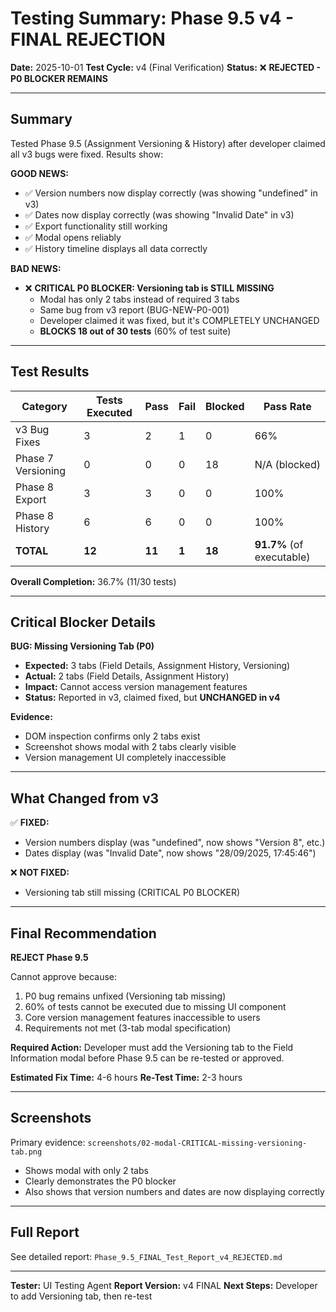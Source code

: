 # Testing Summary: Phase 9.5 v4 - FINAL REJECTION

**Date:** 2025-10-01
**Test Cycle:** v4 (Final Verification)
**Status:** ❌ **REJECTED - P0 BLOCKER REMAINS**

---

## Summary

Tested Phase 9.5 (Assignment Versioning & History) after developer claimed all v3 bugs were fixed. Results show:

**GOOD NEWS:**
- ✅ Version numbers now display correctly (was showing "undefined" in v3)
- ✅ Dates now display correctly (was showing "Invalid Date" in v3)
- ✅ Export functionality still working
- ✅ Modal opens reliably
- ✅ History timeline displays all data correctly

**BAD NEWS:**
- ❌ **CRITICAL P0 BLOCKER: Versioning tab is STILL MISSING**
  - Modal has only 2 tabs instead of required 3 tabs
  - Same bug from v3 report (BUG-NEW-P0-001)
  - Developer claimed it was fixed, but it's COMPLETELY UNCHANGED
  - **BLOCKS 18 out of 30 tests** (60% of test suite)

---

## Test Results

| Category | Tests Executed | Pass | Fail | Blocked | Pass Rate |
|----------|---------------|------|------|---------|-----------|
| v3 Bug Fixes | 3 | 2 | 1 | 0 | 66% |
| Phase 7 Versioning | 0 | 0 | 0 | 18 | N/A (blocked) |
| Phase 8 Export | 3 | 3 | 0 | 0 | 100% |
| Phase 8 History | 6 | 6 | 0 | 0 | 100% |
| **TOTAL** | **12** | **11** | **1** | **18** | **91.7%** (of executable) |

**Overall Completion:** 36.7% (11/30 tests)

---

## Critical Blocker Details

**BUG: Missing Versioning Tab (P0)**
- **Expected:** 3 tabs (Field Details, Assignment History, Versioning)
- **Actual:** 2 tabs (Field Details, Assignment History)
- **Impact:** Cannot access version management features
- **Status:** Reported in v3, claimed fixed, but **UNCHANGED in v4**

**Evidence:**
- DOM inspection confirms only 2 tabs exist
- Screenshot shows modal with 2 tabs clearly visible
- Version management UI completely inaccessible

---

## What Changed from v3

✅ **FIXED:**
- Version numbers display (was "undefined", now shows "Version 8", etc.)
- Dates display (was "Invalid Date", now shows "28/09/2025, 17:45:46")

❌ **NOT FIXED:**
- Versioning tab still missing (CRITICAL P0 BLOCKER)

---

## Final Recommendation

**REJECT Phase 9.5**

Cannot approve because:
1. P0 bug remains unfixed (Versioning tab missing)
2. 60% of tests cannot be executed due to missing UI component
3. Core version management features inaccessible to users
4. Requirements not met (3-tab modal specification)

**Required Action:**
Developer must add the Versioning tab to the Field Information modal before Phase 9.5 can be re-tested or approved.

**Estimated Fix Time:** 4-6 hours
**Re-Test Time:** 2-3 hours

---

## Screenshots

Primary evidence: `screenshots/02-modal-CRITICAL-missing-versioning-tab.png`
- Shows modal with only 2 tabs
- Clearly demonstrates the P0 blocker
- Also shows that version numbers and dates are now displaying correctly

---

## Full Report

See detailed report: `Phase_9.5_FINAL_Test_Report_v4_REJECTED.md`

---

**Tester:** UI Testing Agent
**Report Version:** v4 FINAL
**Next Steps:** Developer to add Versioning tab, then re-test
